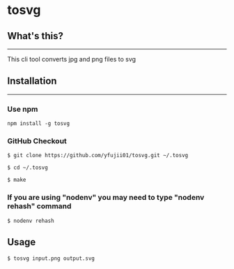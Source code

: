# tosvg

## What's this?
---
This cli tool converts jpg and png files to svg

## Installation
---

### Use npm
```
npm install -g tosvg
```

### GitHub Checkout
```
$ git clone https://github.com/yfujii01/tosvg.git ~/.tosvg
```
```
$ cd ~/.tosvg
```
```
$ make
```


### If you are using "nodenv" you may need to type "nodenv rehash" command

```
$ nodenv rehash
```

## Usage

```
$ tosvg input.png output.svg
```
